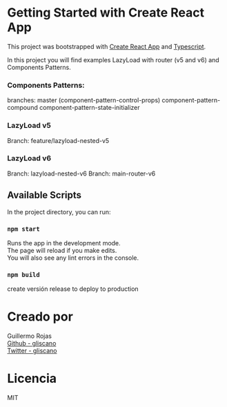# Getting Started with Create React App

This project was bootstrapped with [Create React App](https://github.com/facebook/create-react-app) and [Typescript](https://www.typescriptlang.org/).

In this project you will find examples LazyLoad with router (v5 and v6) and Components Patterns.

### Components Patterns:
branches:
master (component-pattern-control-props)
component-pattern-compound
component-pattern-state-initializer

### LazyLoad v5
Branch: feature/lazyload-nested-v5

### LazyLoad v6
Branch: lazyload-nested-v6
Branch: main-router-v6

## Available Scripts

In the project directory, you can run:

### `npm start`
Runs the app in the development mode.\
The page will reload if you make edits.\
You will also see any lint errors in the console.

### `npm build`
create versión release to deploy to production

#
# Creado por
Guillermo Rojas\
[Github - gliscano](https://github.com/gliscano)\
[Twitter - gliscano](https://twitter.com/gliscano)

# Licencia
MIT